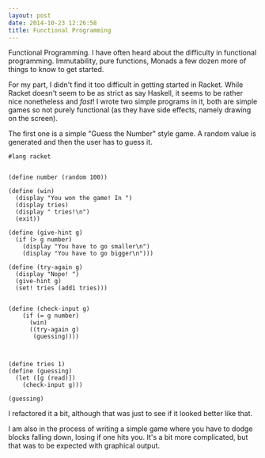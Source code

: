 ```yaml
---
layout: post
date: 2014-10-23 12:26:58
title: Functional Programming
---
```


Functional Programming. I have often heard about the difficulty in functional
programming. Immutability, pure functions, Monads a few dozen more of things to
know to get started.

For my part, I didn't find it too difficult in getting started in Racket. While
Racket doesn't seem to be as strict as say Haskell, it seems to be rather nice
nonetheless and *fast*! I wrote two simple programs in it, both are simple games
so not purely functional (as they have side effects, namely drawing on the
screen).

The first one is a simple "Guess the Number" style game. A random value is
generated and then the user has to guess it.


```racket
#lang racket


(define number (random 100))

(define (win)
  (display "You won the game! In ")
  (display tries)
  (display " tries!\n")
  (exit))

(define (give-hint g)
  (if (> g number)
    (display "You have to go smaller\n")
    (display "You have to go bigger\n")))

(define (try-again g)
  (display "Nope! ")
  (give-hint g)
  (set! tries (add1 tries)))


(define (check-input g)
    (if (= g number)
      (win)
      ((try-again g)
       (guessing))))



(define tries 1)
(define (guessing)
  (let ([g (read)])
    (check-input g)))

(guessing)
```

I refactored it a bit, although that was just to see if it looked better like
that.

I am also in the process of writing a simple game where you have to dodge blocks
falling down, losing if one hits you. It's a bit more complicated, but that was
to be expected with graphical output.
